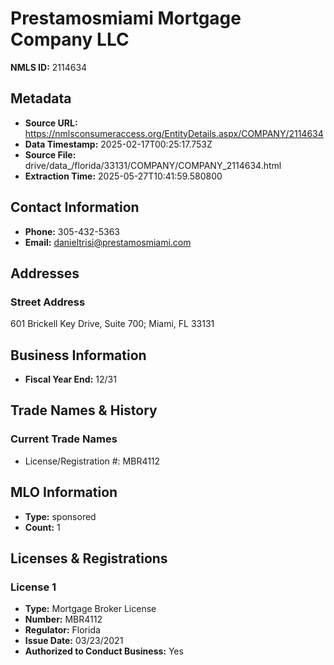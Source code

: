 # Prestamosmiami Mortgage Company LLC

**NMLS ID:** 2114634

## Metadata
- **Source URL:** https://nmlsconsumeraccess.org/EntityDetails.aspx/COMPANY/2114634
- **Data Timestamp:** 2025-02-17T00:25:17.753Z
- **Source File:** drive/data_/florida/33131/COMPANY/COMPANY_2114634.html
- **Extraction Time:** 2025-05-27T10:41:59.580800

## Contact Information
- **Phone:** 305-432-5363
- **Email:** danieltrisi@prestamosmiami.com

## Addresses
### Street Address
601 Brickell Key Drive, Suite 700; Miami, FL 33131

## Business Information
- **Fiscal Year End:** 12/31

## Trade Names & History
### Current Trade Names
- License/Registration #: MBR4112

## MLO Information
- **Type:** sponsored
- **Count:** 1

## Licenses & Registrations

### License 1
- **Type:** Mortgage Broker License
- **Number:** MBR4112
- **Regulator:** Florida
- **Issue Date:** 03/23/2021
- **Authorized to Conduct Business:** Yes
